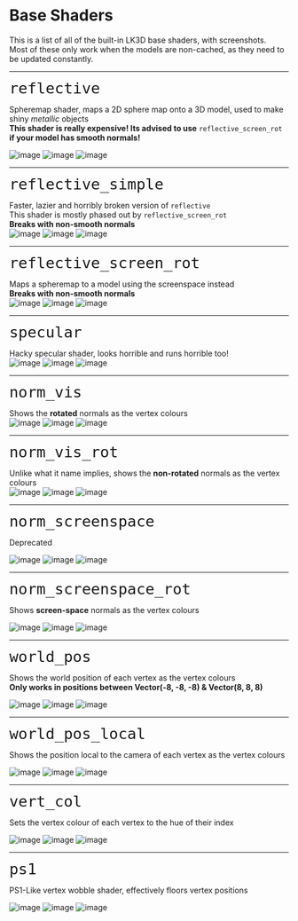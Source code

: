 # Base Shaders
This is a list of all of the built-in LK3D base shaders, with screenshots.  
Most of these only work when the models are non-cached, as they need to be updated constantly.  

---

<font size="6"> `reflective`</font>  

Spheremap shader, maps a 2D sphere map onto a 3D model, used to make shiny *metallic* objects  
**This shader is really expensive! Its advised to use** `reflective_screen_rot` **if your model has smooth normals!**

![image](../images/shader_captures/reflective/cube_nuv.png)
![image](../images/shader_captures/reflective/barrel.png)
![image](../images/shader_captures/reflective/suzanne.png)

---

<font size="6"> `reflective_simple`</font>  

Faster, lazier and horribly broken version of `reflective`  
This shader is mostly phased out by `reflective_screen_rot`  
**Breaks with non-smooth normals**  
![image](../images/shader_captures/reflective_simple/cube_nuv.png)
![image](../images/shader_captures/reflective_simple/barrel.png)
![image](../images/shader_captures/reflective_simple/suzanne.png)

---

<font size="6"> `reflective_screen_rot`</font>  

Maps a spheremap to a model using the screenspace instead  
**Breaks with non-smooth normals**  
![image](../images/shader_captures/reflective_screen_rot/cube_nuv.png)
![image](../images/shader_captures/reflective_screen_rot/barrel.png)
![image](../images/shader_captures/reflective_screen_rot/suzanne.png)

---

<font size="6"> `specular`</font>  

Hacky specular shader, looks horrible and runs horrible too!  
![image](../images/shader_captures/specular/cube_nuv.png)
![image](../images/shader_captures/specular/barrel.png)
![image](../images/shader_captures/specular/suzanne.png)

---

<font size="6"> `norm_vis`</font>  

Shows the **rotated** normals as the vertex colours  
![image](../images/shader_captures/norm_vis/cube_nuv.png)
![image](../images/shader_captures/norm_vis/barrel.png)
![image](../images/shader_captures/norm_vis/suzanne.png)

---

<font size="6"> `norm_vis_rot`</font>  

Unlike what it name implies, shows the **non-rotated** normals as the vertex colours  
![image](../images/shader_captures/norm_vis_rot/cube_nuv.png)
![image](../images/shader_captures/norm_vis_rot/barrel.png)
![image](../images/shader_captures/norm_vis_rot/suzanne.png)

---

<font size="6"> `norm_screenspace`</font>  

Deprecated  

![image](../images/shader_captures/norm_screenspace/cube_nuv.png)
![image](../images/shader_captures/norm_screenspace/barrel.png)
![image](../images/shader_captures/norm_screenspace/suzanne.png)

---

<font size="6"> `norm_screenspace_rot`</font>  

Shows **screen-space** normals as the vertex colours  

![image](../images/shader_captures/norm_screenspace_rot/cube_nuv.png)
![image](../images/shader_captures/norm_screenspace_rot/barrel.png)
![image](../images/shader_captures/norm_screenspace_rot/suzanne.png)

---

<font size="6"> `world_pos`</font>  

Shows the world position of each vertex as the vertex colours  
**Only works in positions between Vector(-8, -8, -8) & Vector(8, 8, 8)**  

![image](../images/shader_captures/world_pos/cube_nuv.png)
![image](../images/shader_captures/world_pos/barrel.png)
![image](../images/shader_captures/world_pos/suzanne.png)


---

<font size="6"> `world_pos_local`</font>  

Shows the position local to the camera of each vertex as the vertex colours  

![image](../images/shader_captures/world_pos_local/cube_nuv.png)
![image](../images/shader_captures/world_pos_local/barrel.png)
![image](../images/shader_captures/world_pos_local/suzanne.png)

---

<font size="6"> `vert_col`</font>  

Sets the vertex colour of each vertex to the hue of their index  

![image](../images/shader_captures/vert_col/cube_nuv.png)
![image](../images/shader_captures/vert_col/barrel.png)
![image](../images/shader_captures/vert_col/suzanne.png)

---

<font size="6"> `ps1`</font>  

PS1-Like vertex wobble shader, effectively floors vertex positions  

![image](../images/shader_captures/ps1/cube_nuv.png)
![image](../images/shader_captures/ps1/barrel.png)
![image](../images/shader_captures/ps1/suzanne.png)